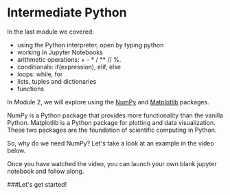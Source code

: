 Intermediate Python
=======================

In the last module we covered:

* using the Python interpreter, open by typing python
* working in Jupyter Notebooks
* arithmetic operations: + - * / ** // %.
* conditionals: if(expression), elif, else
* loops: while, for
* lists, tuples and dictionaries
* functions

In Module 2, we will explore using the [NumPy][numpy] and [Matplotlib][plt] packages.

NumPy is a Python package that provides more functionality than the vanilla Python. Matplotlib is a Python package for plotting and data visualization. These two packages are the foundation of scientific computing in Python.

So, why do we need NumPy? Let's take a look at an example in the video below.

Once you have watched the video, you can launch your own blank jupyter notebook and follow along.

###Let's get started!

[numpy]: https://numpy.org/
[plt]: https://matplotlib.org/
